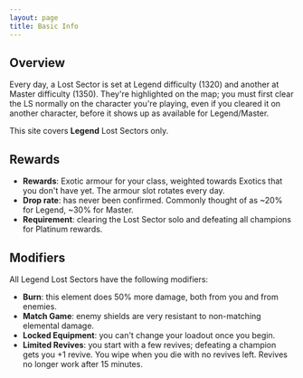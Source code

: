 ```yaml
---
layout: page
title: Basic Info
---
```



## Overview 

Every day, a Lost Sector is set at Legend difficulty (1320) and another at Master difficulty (1350). They're highlighted on the map; you must first clear the LS normally on the character you're playing, even if you cleared it on another character, before it shows up as available for Legend/Master.

This site covers **Legend** Lost Sectors only.


## Rewards


- **Rewards**: Exotic armour for your class, weighted towards Exotics that you don't have yet. The armour slot rotates every day. 
- **Drop rate**: has never been confirmed. Commonly thought of as ~20% for Legend, ~30% for Master.
- **Requirement**: clearing the Lost Sector solo and defeating all champions for Platinum rewards.



## Modifiers

All Legend Lost Sectors have the following modifiers:

- **Burn**: this element does 50% more damage, both from you and from enemies.
- **Match Game**: enemy shields are very resistant to non-matching elemental damage.
- **Locked Equipment**: you can't change your loadout once you begin.
- **Limited Revives**: you start with a few revives; defeating a champion gets you +1 revive. You wipe when you die with no revives left. Revives no longer work after 15 minutes.
